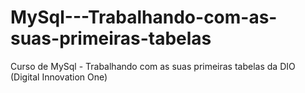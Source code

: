 # MySql---Trabalhando-com-as-suas-primeiras-tabelas
 Curso de MySql - Trabalhando com as suas primeiras tabelas da DIO (Digital Innovation One)
